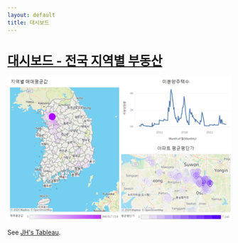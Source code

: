 ```yaml
---
layout: default
title: 대시보드
---
```


# [대시보드 - 전국 지역별 부동산](https://public.tableau.com/app/profile/jeonghun.lee7492/viz/__17187283242660/1?publish=yes)

![대쉬보드](https://raw.githubusercontent.com/Timeleeh/skkufinal.github.io/main/dash.png)


See [JH's Tableau](https://public.tableau.com/app/profile/jeonghun.lee7492/viz/__17187283242660/1?publish=yes).
